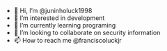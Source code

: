 - 👋 Hi, I’m @juninholuck1998
- 👀 I’m interested in development
- 🌱 I’m currently learning programing
- 💞️ I’m looking to collaborate on security information
- 📫 How to reach me @franciscoluckjr

<!---
juninholuck1998/juninholuck1998 is a ✨ special ✨ repository because its `README.md` (this file) appears on your GitHub profile.
You can click the Preview link to take a look at your changes.
--->
